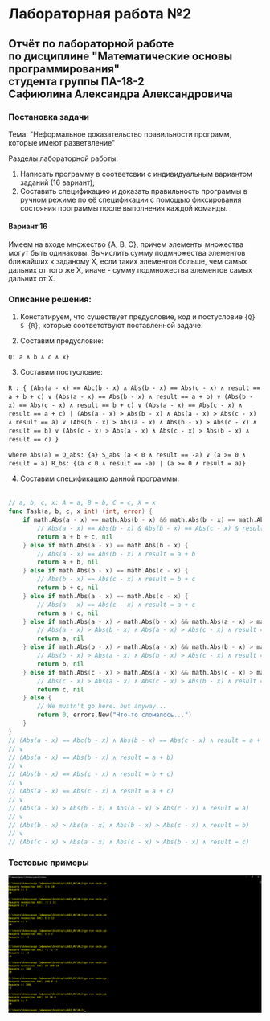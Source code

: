 # Лабораторная работа №2
## Отчёт по лабораторной работе<br>по дисциплине "Математические основы программирования"<br>студента группы ПА-18-2<br>Сафиюлина Александра Александровича

### Постановка задачи

Тема: "Неформальное доказательство правильности программ, которые имеют разветвление"

Разделы лабораторной работы:
1. Написать программу в соответсвии с индивидуальным вариантом заданий (16 вариант);
2. Составить спецификацию и доказать правильность программы в ручном режиме по её спецификации с помощью фиксирования состояния программы после выполнения каждой команды.

#### Вариант 16

Имеем на входе множество {A, B, C}, причем элементы множества могут быть одинаковы. Вычислить сумму подмножества элементов ближайших к заданому X, если таких элементов больше, чем самых дальних от того же X, иначе - сумму подмножества элементов самых дальних от X.

### Описание решения:
    
1. Констатируем, что существует предусловие, код и постусловие `{Q} S {R}`, которые соответствуют поставленной задаче.

2. Составим предусловие:
  
  `Q: a ∧ b ∧ c ∧ x}`

3. Составим постусловие:
  
  `R : {
  	(Abs(a - x) == Abc(b - x) ∧ Abs(b - x) == Abs(c - x) ∧ result == a + b + c)
	 ∨
	 (Abs(a - x) == Abs(b - x) ∧ result == a + b)
	 ∨
	 (Abs(b - x) == Abs(c - x) ∧ result == b + c)
	 ∨
	 (Abs(a - x) == Abs(c - x) ∧ result == a + c)
	 |
	 (Abs(a - x) > Abs(b - x) ∧ Abs(a - x) > Abs(c - x) ∧ result == a)
	 ∨
	 (Abs(b - x) > Abs(a - x) ∧ Abs(b - x) > Abs(c - x) ∧ result == b)
	 ∨
	 (Abs(c - x) > Abs(a - x) ∧ Abs(c - x) > Abs(b - x) ∧ result == c)
  }`
  
  `where Abs(a) =
  Q_abs: {a}
  S_abs (a < 0 ∧ result == -a) ∨ (a >= 0 ∧ result = a)
  R_bs: {(a < 0 ∧ result == -a) | (a >= 0 ∧ result = a)}`
  
  4. Составим спецификацию данной программы:
  
```Go

// a, b, c, x: A = a, B = b, C = c, X = x
func Task(a, b, c, x int) (int, error) {
	if math.Abs(a - x) == math.Abs(b - x) && math.Abs(b - x) == math.Abs(c - x) {
		// Abs(a - x) == Abs(b - x) & Abs(b - x) == Abs(c - x) & result = a + b + c
		return a + b + c, nil
	} else if math.Abs(a - x) == math.Abs(b - x) {
		// Abs(a - x) == Abs(b - x) ∧ result = a + b
		return a + b, nil
	} else if math.Abs(b - x) == math.Abs(c - x) {
		// Abs(b - x) == Abs(c - x) ∧ result = b + c
		return b + c, nil
	} else if math.Abs(a - x) == math.Abs(c - x) {
		// Abs(a - x) == Abs(c - x) ∧ result = a + c
		return a + c, nil
	} else if math.Abs(a - x) > math.Abs(b - x) && math.Abs(a - x) > math.Abs(c - x) {
		// Abs(a - x) > Abs(b - x) ∧ Abs(a - x) > Abs(c - x) ∧ result = a
		return a, nil
	} else if math.Abs(b - x) > math.Abs(a - x) && math.Abs(b - x) > math.Abs(c - x) {
		// Abs(b - x) > Abs(a - x) ∧ Abs(b - x) > Abs(c - x) ∧ result = b
		return b, nil
	} else if math.Abs(c - x) > math.Abs(a - x) && math.Abs(c - x) > math.Abs(b - x) {
		// Abs(c - x) > Abs(a - x) ∧ Abs(c - x) > Abs(b - x) ∧ result = c
		return c, nil
	} else {
		// We mustn't go here. but anyway...
		return 0, errors.New("Что-то сломалось...")
	}
}
// (Abs(a - x) == Abc(b - x) ∧ Abs(b - x) == Abs(c - x) ∧ result = a + b + c)
// ∨
// (Abs(a - x) == Abs(b - x) ∧ result = a + b)
// ∨
// (Abs(b - x) == Abs(c - x) ∧ result = b + c)
// ∨
// (Abs(a - x) == Abs(c - x) ∧ result = a + c)
// ∨
// (Abs(a - x) > Abs(b - x) ∧ Abs(a - x) > Abs(c - x) ∧ result = a)
// ∨
// (Abs(b - x) > Abs(a - x) ∧ Abs(b - x) > Abs(c - x) ∧ result = b)
// ∨
// (Abs(c - x) > Abs(a - x) ∧ Abs(c - x) > Abs(b - x) ∧ result = c)
```

### Тестовые примеры

![Первый скриншот](Screenshots/Screenshot1.png)
